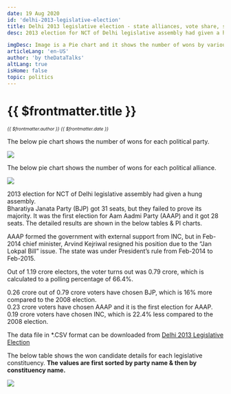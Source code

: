 ```yaml
---
date: 19 Aug 2020
id: 'delhi-2013-legislative-election'
title: Delhi 2013 legislative election - state alliances, vote share, seats won and key events
desc: 2013 election for NCT of Delhi legislative assembly had given a hung assembly. Bharatiya Janata Party (BJP) got 31 seats, but they failed to prove its majority. It was the first election for Aam Aadmi Party (AAAP) and

imgDesc: Image is a Pie chart and it shows the number of wons by various alliances in the state.
articleLang: 'en-US'
author: 'by theDataTalks'
altLang: true
isHome: false
topic: politics
---
```


# {{ $frontmatter.title }}
<i style="font-size: 0.75em;"> {{ $frontmatter.author }} {{ $frontmatter.date }} </i>

The below pie chart shows the number of wons for each political party.  

![](/img/politics/delhi-2013-legislative-election/dl-2013-election-1.png)

The below pie chart shows the number of wons for each political alliance.  

![](/img/politics/delhi-2013-legislative-election/dl-2013-election-2.png)

2013 election for NCT of Delhi legislative assembly had given a hung assembly.  
Bharatiya Janata Party (BJP) got 31 seats, but they failed to prove its majority. It was the first election for Aam Aadmi Party (AAAP) and it got 28 seats. The detailed results are shown in the below tables & PI charts.  

AAAP formed the government with external support from INC, but in Feb-2014 chief minister, Arvind Kejriwal resigned his position due to the “Jan Lokpal Bill” issue. The state was under President’s rule from Feb-2014 to Feb-2015.  

Out of 1.19 crore electors, the voter turns out was 0.79 crore, which is calculated to a polling percentage of 66.4%.  

0.26 crore out of 0.79 crore voters have chosen BJP, which is 16% more compared to the 2008 election.  
0.23 crore voters have chosen AAAP and it is the first election for AAAP.  
0.19 crore voters have chosen INC, which is 22.4% less compared to the 2008 election.  

The data file in \*.CSV format can be downloaded from [Delhi 2013 Legislative Election](http://thedatatalks.in/datas/politics/delhi-2013-legislative-election.csv)

The below table shows the won candidate details for each legislative constituency.
**The values are first sorted by party name & then by constituency name.**

![](/img/politics/delhi-2013-legislative-election/dl-2013-election-3.png)


<style>

</style>